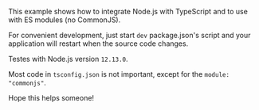This example shows how to integrate Node.js with TypeScript and to use with ES modules (no CommonJS).

For convenient development, just start `dev` package.json's script and your application will restart when the source code changes.

Testes with Node.js version `12.13.0`.

Most code in `tsconfig.json` is not important, except for the `module: "commonjs"`.

Hope this helps someone!
